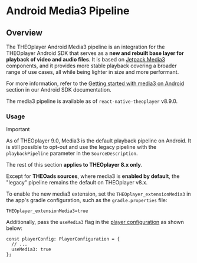 # Android Media3 Pipeline

## Overview

The THEOplayer Android Media3 pipeline is an integration for the THEOplayer Android SDK that serves as a **new
and rebuilt base layer for playback of video and audio files**.
It is based on [Jetpack Media3](https://developer.android.com/media/media3) components,
and it provides more stable playback covering a broader range of use cases, all while being lighter in size and
more performant.

For more information, refer to the [Getting started with media3 on Android](https://www.theoplayer.com/docs/theoplayer/how-to-guides/android/media3/getting-started/)
section in our Android SDK documentation.

The media3 pipeline is available as of `react-native-theoplayer` v8.9.0.

### Usage

> [!IMPORTANT]
> As of THEOplayer 9.0, Media3 is the default playback pipeline on Android. It is still possible to opt-out and use the
> legacy pipeline with the `playbackPipeline` parameter in the `SourceDescription`.

The rest of this section **applies to THEOplayer 8.x only**.

Except for **THEOads sources**, where media3 is **enabled by default**, the "legacy" pipeline remains
the default on THEOplayer v8.x.

To enable the new media3 extension, set the `THEOplayer_extensionMedia3` in the app's gradle configuration,
such as the `gradle.properties` file:

```
THEOplayer_extensionMedia3=true
```

Additionally, pass the `useMedia3` flag in the [player configuration](../src/api/config/PlayerConfiguration.ts) as shown below:

```tsx
const playerConfig: PlayerConfiguration = {
  // ...
  useMedia3: true
};
```
